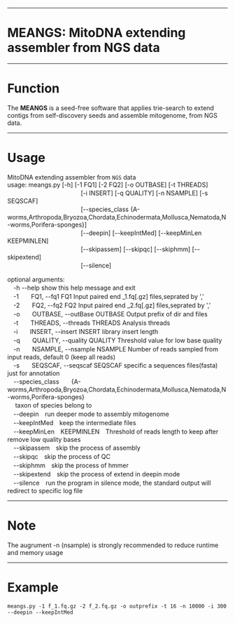 
***
# MEANGS: MitoDNA extending assembler from NGS data
***
# Function  
The **MEANGS** is a seed-free software that applies trie-search to extend contigs from self-discovery seeds and assemble mitogenome, from NGS data. 
***
# Usage  
MitoDNA extending assembler from `NGS` data  
usage: meangs.py [-h] [-1 FQ1] [-2 FQ2] [-o OUTBASE] [-t THREADS]  
　　　　　　　　　　　　[-i INSERT] [-q QUALITY] [-n NSAMPLE] [-s SEQSCAF]  
　　　　　　　　　　　　[--species_class {A-worms,Arthropoda,Bryozoa,Chordata,Echinodermata,Mollusca,Nematoda,N-worms,Porifera-sponges}]  
　　　　　　　　　　　　[--deepin] [--keepIntMed] [--keepMinLen KEEPMINLEN]  
　　　　　　　　　　　　[--skipassem] [--skipqc] [--skiphmm] [--skipextend]  
　　　　　　　　　　　　[--silence]  

optional arguments:  
　-h	--help            show this help message and exit  
　-1　　FQ1, --fq1 FQ1     Input paired end _1.fq[.gz] files,seprated by ','  
　-2　　FQ2, --fq2 FQ2     Input paired end _2.fq[.gz] files,seprated by ','  
　-o　　OUTBASE, --outBase OUTBASE Output prefix of dir and files  
　-t　　THREADS, --threads THREADS Analysis threads  
　-i　　INSERT, --insert INSERT library insert length  
　-q　　QUALITY, --quality QUALITY Threshold value for low base quality  
　-n　　NSAMPLE, --nsample NSAMPLE Number of reads sampled from input reads, default 0 (keep all reads)  
　-s　　SEQSCAF, --seqscaf SEQSCAF specific a sequences files(fasta) just for annotation  
　--species_class　　{A-worms,Arthropoda,Bryozoa,Chordata,Echinodermata,Mollusca,Nematoda,N-worms,Porifera-sponges}  
  　                      taxon of species belong to  
　--deepin　run deeper mode to assembly mitogenome  
　--keepIntMed　keep the intermediate files  
　--keepMinLen　KEEPMINLEN　Threshold of reads length to keep after remove low quality bases  
　--skipassem　skip the process of assembly  
　--skipqc　skip the process of QC  
　--skiphmm　skip the process of hmmer  
　--skipextend　skip the process of extend in deepin mode  
　--silence　run the program in silence mode, the standard output will redirect to specific log file 

***
# Note  
The augrument -n (nsample) is strongly recommended to reduce runtime and memory usage  
***
# Example
	meangs.py -1 f_1.fq.gz -2 f_2.fq.gz -o outprefix -t 16 -n 10000 -i 300 --deepin --keepIntMed  

